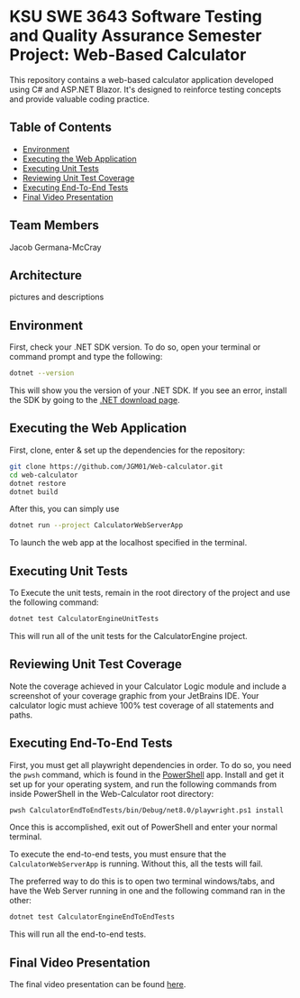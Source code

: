 # KSU SWE 3643 Software Testing and Quality Assurance Semester Project: Web-Based Calculator
This repository contains a web-based calculator application developed using C# and ASP.NET Blazor. It's designed to reinforce testing concepts and provide valuable coding practice.

## Table of Contents
- [Environment](#environment)
- [Executing the Web Application](#executing-the-web-application)
- [Executing Unit Tests](#executing-Unit-Tests)
- [Reviewing Unit Test Coverage](#reviewing-Unit-Test-Coverage)
- [Executing End-To-End Tests](#executing-End-To-End-Tests)
- [Final Video Presentation](#final-Video-Presentation)
  
## Team Members
Jacob Germana-McCray

## Architecture
pictures and descriptions

## Environment
First, check your .NET SDK version. To do so, open your terminal or command prompt and type the following:
```bash
dotnet --version
```
This will show you the version of your .NET SDK. If you see an error, install the SDK by going to the [.NET download page](https://dotnet.microsoft.com/download).

## Executing the Web Application

First, clone, enter & set up the dependencies for the repository:
```bash
git clone https://github.com/JGM01/Web-calculator.git
cd web-calculator
dotnet restore
dotnet build
```

After this, you can simply use 
```bash
dotnet run --project CalculatorWebServerApp
```
To launch the web app at the localhost specified in the terminal.

## Executing Unit Tests
To Execute the unit tests, remain in the root directory of the project and use the following command:
```bash
dotnet test CalculatorEngineUnitTests
```
This will run all of the unit tests for the CalculatorEngine project.

## Reviewing Unit Test Coverage
Note the coverage achieved in your Calculator Logic module and include a screenshot of your coverage graphic from your JetBrains IDE. Your calculator logic must achieve 100% test coverage of all statements and paths.

## Executing End-To-End Tests
First, you must get all playwright dependencies in order. To do so, you need the `pwsh` command, which is found in the [PowerShell](https://learn.microsoft.com/en-us/powershell/scripting/install/installing-powershell?view=powershell-7.4) app. Install and get it set up for your operating system, and run the following commands from inside PowerShell in the Web-Calculator root directory:
```bash
pwsh CalculatorEndToEndTests/bin/Debug/net8.0/playwright.ps1 install
```
Once this is accomplished, exit out of PowerShell and enter your normal terminal.

To execute the end-to-end tests, you must ensure that the `CalculatorWebServerApp` is running. Without this, all the tests will fail.

The preferred way to do this is to open two terminal windows/tabs, and have the Web Server running in one and the following command ran in the other:
```bash
dotnet test CalculatorEngineEndToEndTests
```
This will run all the end-to-end tests.

## Final Video Presentation
The final video presentation can be found [here](https://youtu.be/UPjySdwqY5w).
